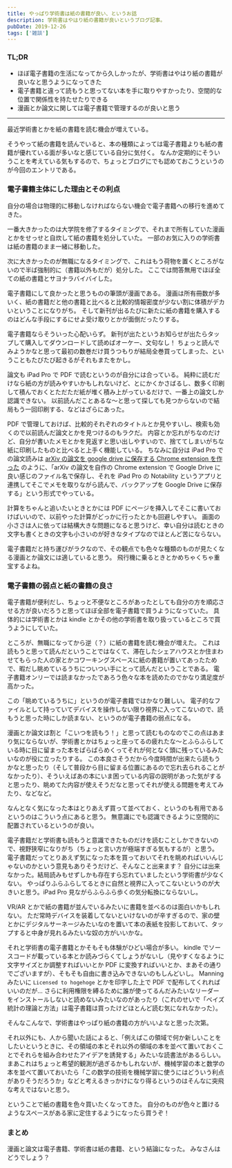 ```yaml
---
title: やっぱり学術書は紙の書籍が良い、というお話
description: 学術書はやはり紙の書籍が良いというブログ記事。
pubDate: 2019-12-26
tags: ['雑談']
---
```


### TL;DR
- ほぼ電子書籍の生活になってから久しかったが、学術書はやはり紙の書籍が良いなと思うようになってきた
- 電子書籍と違って読もうと思ってない本を手に取りやすかったり、空間的な位置で関係性を持たせたりできる
- 漫画とか論文に関しては電子書籍で管理するのが良いと思う
---

最近学術書とかを紙の書籍を読む機会が増えている。

そうやって紙の書籍を読んでいると、本の種類によっては電子書籍よりも紙の書籍が優れている面が多いなと感じている自分に気付く。
なんか定期的にそういうことを考えている気もするので、ちょっとブログにでも認めておこうというのが今回のエントリである。

### 電子書籍主体にした理由とその利点
自分の場合は物理的に移動しなければならない機会で電子書籍への移行を進めてきた。

一番大きかったのは大学院を修了するタイミングで、それまで所有していた漫画とかをせっせと自炊して紙の書籍を処分していた。
一部のお気に入りの学術書は紙の書籍のまま一緒に移動した。

次に大きかったのが無職になるタイミングで、これはもう荷物を置くところがないので半ば強制的に（書籍以外もだが）処分した。
ここでは問答無用でほぼ全ての紙の書籍とサヨナラバイバイした。

電子書籍にして良かったと思うものの筆頭が漫画である。
漫画は所有冊数が多いく、紙の書籍だと他の書籍と比べると比較的情報密度が少ない割に体積がデカいということになりがち。
そして新刊が出るたびに新たに紙の書籍を購入するのはどんな手段にするにせよ受け取りとかが面倒だったりする。

電子書籍ならそういった心配いらず。
新刊が出たというお知らせが出たらタップして購入してダウンロードして読めばオーケー、文句なし！
ちょっと読んでみようかなと思って最初の数巻だけ買うつもりが結局全巻買ってしまった、ということもたびたび起きるがそれもまたをかし。

論文も iPad Pro で PDF で読むというのが自分には合っている。
純粋に読むだけなら紙の方が読みやすいかもしれないけど、とにかくかさばるし、数多く印刷して積んでおくとただただ紙が堆く積み上がっているだけで、一番上の論文しか認識できない。
以前読んだことあるな〜と思って探しても見つからないので結局もう一回印刷する、などはざらにあった。

PDF で管理しておけば、比較的それぞれのタイトルとか見やすいし、検索も効くので以前読んだ論文とかを見つけるのもラクだ。
内容とか忘れがちなのだけど、自分が書いたメモとかを見返すと思い出しやすいので、捨ててしまいがちな紙に印刷したものと比べると上手く機能している。
ちなみに自分は iPad Pro での論文読みは [arXiv の論文を google drive に保存する Chrome extension を作った](https://yoheikikuta.github.io/blog/2018-05-04-arxiv_pdf_download_extension/) のように、「arXiv の論文を自作の Chrome extension で Google Drive に良い感じのファイル名で保存し、それを iPad Pro の Notability というアプリと連携してそこでメモを取りながら読んで、バックアップを Google Drive に保存する」という形式でやっている。

計算をちゃんと追いたいときとかには PDF にページを挿入してそこに書いておけばいいので、以前やった計算がどっかに行ったとかも回避しやすい。
画面の小ささは人に依っては結構大きな問題になると思うけど、幸い自分は読むときの文字も書くときの文字も小さいのが好きなタイプなのでほとんど苦にならない。

電子書籍だと持ち運びがラクなので、その観点でも色々な種類のものが見たくなる漫画とか論文には適していると思う。
飛行機に乗るときとかめちゃくちゃ重宝するよね。

### 電子書籍の弱点と紙の書籍の良さ
電子書籍が便利だし、ちょっと不便なところがあったとしても自分の方を順応させる方が良いだろうと思ってほぼ全部を電子書籍で買うようになっていた。
具体的には学術書とかは kindle とかその他の学術書を取り扱っているところで買うようにしていた。

ところが、無職になってから逆（？）に紙の書籍を読む機会が増えた。
これは読もうと思って読んだということではなくて、滞在したシェアハウスとか住まわせてもらった人の家とかコワーキングスペースに紙の書籍が置いてあったためで、暇だし眺めているうちについつい手にとって読んだということである。
電子書籍オンリーでは読まなかったであろう色々な本を読めたのでかなり満足度が高かった。

この「眺めているうちに」というのが電子書籍ではかなり難しい。
電子的なファイルとして持っていてデバイスを操作しない限り視界に入ってこないので、読もうと思った時にしか読まない、というのが電子書籍の弱点になる。

漫画とか論文は割と「こいつを読もう！」と思って読むものなのでこの点はあまり気にならないが、学術書とかはちょっと座ってるの疲れたな〜とふらふらしている時に目に留まった本をぱらぱらめくってそれが何となく頭に残っているみたいなのが役に立ったりする。
この本良さそうだから今度時間が出来たら読もうかなと思ったり（そして普段から目に留まる位置にあるので忘れ去られることがなかったり）、そういえばあの本にいま困っている内容の説明があった気がすると思ったり、眺めてた内容が使えそうだなと思ってそれが使える問題を考えてみたり、などなど。

なんとなく気になった本はとりあえず買って並べておく、というのも有用であるというのはこういう点にあると思う。
無意識にでも認識できるように空間的に配置されているというのが良い。

電子書籍だと学術書も読もうと意識できたものだけを読むことしかできないので、視野狭窄になりがち（ちょっと言い方が極端すぎる気もするが）と思う。
電子書籍だってとりあえず気になった本を買っておいてそれを眺めればいいんじゃないのかという意見もありそうだけど、そんなこと出来ます？
自分には出来なかった。結局読みもせずしかも存在すら忘れていましたという学術書が少なくない。
やっぱりふらふらしてるときに自然と視界に入ってこないというのが大きいと思う。iPad Pro 見ながらふらふら歩くの気分転換にならないし。

VR/AR とかで紙の書籍が並んでいるみたいに書籍を並べるのは面白いかもしれない。
ただ常時デバイスを装着してないといけないのが辛すぎるので、家の壁とかにデジタルサーネージみたいなのを置いて本の表紙を投影しておいて、タップすると中身が見れるみたいな奴の方がいいかな。

それと学術書の電子書籍とかそもそも体験がひどい場合が多い。
kindle でソースコードが載っている本とか読みづらくてしょうがないし（見やすくなるように文字サイズとか調整すればいいとか PDF に変換すればいいとか、まあその通りでございますが）、そもそも自由に書き込みできないのもしんどいし。
Manning みたいに `Licensed to hogehoge` とかを印字した上で PDF で配布してくれればいいのだが...
さらに利用権限を縛るために誰が使ってるんだみたいなリーダーをインストールしないと読めないみたいなのがあったり（これのせいで「ベイズ統計の理論と方法」は電子書籍は買ったけどほとんど読む気になれなかった）。

そんなこんなで、学術書はやっぱり紙の書籍の方がいいよなと思った次第。

それ以外にも、人から聞いた話によると、「例えばこの領域で何か新しいことをしたいというときに、その領域の本とそれ以外の領域の本を並べて置いておくことでそれらを組み合わせたアイデアを誘発する」みたいな読書法があるらしい。
まあこれはちょっと希望的観測が過ぎるかもしれないが、機械学習の本と数学の本を並べて置いておいたら「この数学の技術を機械学習に使うにはどういう利点がありそうだろうか」などと考えるきっかけになり得るというのはそんなに突飛な考えではないと思う。

ということで紙の書籍を色々買いたくなってきた。
自分のものが色々と置けるようなスペースがある家に定住するようになったら買うぞ！

### まとめ
漫画と論文は電子書籍、学術書は紙の書籍、という結論になった。
みなさんはどうでしょう？

